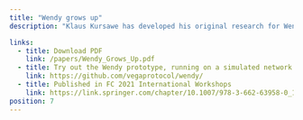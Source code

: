 ```yaml
---
title: "Wendy grows up"
description: "Klaus Kursawe has developed his original research for Wendy, the good little fairness widget, to include a framework for implementation across all blockchains and a simulator to calculate latency and throughput implications."

links:
  - title: Download PDF
    link: /papers/Wendy_Grows_Up.pdf
  - title: Try out the Wendy prototype, running on a simulated network
    link: https://github.com/vegaprotocol/wendy/
  - title: Published in FC 2021 International Workshops
    link: https://link.springer.com/chapter/10.1007/978-3-662-63958-0_17
position: 7
---
```

